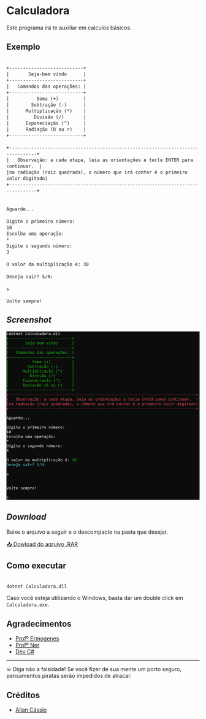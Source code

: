 # Calculadora

Este programa irá te auxiliar em calculos básicos.

## Exemplo

````

+---------------------------+
|       Seja-bem vindo      |
+---------------------------+
|   Comandos das operações: |
+---------------------------+
|          Soma (+)         |
|        Subtração (-)      |
|      Multiplicação (*)    |
|         Divisão (/)       |
|      Exponeciação (^)     |
|      Radiação (R ou r)    |
+---------------------------+

+--------------------------------------------------------------------------------+
|   Observação: a cada etapa, leia as orientações e tecle ENTER para continuar.  |
|na radiação (raiz quadrada), o número que irá contar é o primeiro valor digitado|
+--------------------------------------------------------------------------------+


Aguarde...

Digite o primeiro número:
10
Escolha uma operação: 
*
Digite o segundo número: 
3

O valor da multiplicação é: 30

Deseja sair? S/N: 

s

Volte sempre!

````

## _Screenshot_

![Tela do Programa](screenshot.png)

## _Download_

Baixe o arquivo a seguir e o descompacte na pasta que desejar.

[📥 Dowload do aqruivo .RAR](dist/Calculadora.rar)

## Como executar

```

dotnet Calculadora.dll
```

Caso você esteja utilizando o Windows, basta dar um double click em `Calculadora.exe`.

## Agradecimentos

- [Profº Ermogenes](https://github.com/ermogenes)
- [Profº Ner](https://github.com/diegoneri)
- [Dev C#](https://github.com/ermogenes/aulas-programacao-csharp)

---

☠ Diga não a falsidade! Se você fizer de sua mente um porto seguro, pensamentos piratas serão impedidos de atracar.

## Créditos

- [Allan Cássio](https://github.com/allan02machado)